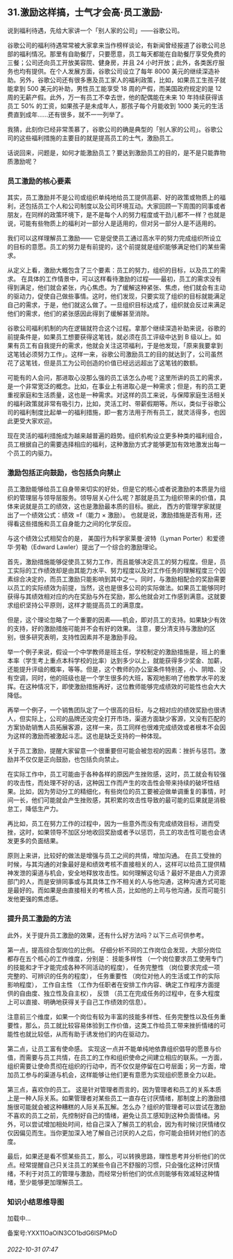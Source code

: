 ## 31.激励这样搞，士气才会高·员工激励·
说到福利待遇，先给大家讲一个「别人家的公司」——谷歌公司。



谷歌公司的福利待遇常常被大家拿来当作榜样谈论，有新闻曾经报道了谷歌公司总部的福利情况。那里有自助餐厅，只要愿意，员工每天都能在自助餐厅享受免费的三餐；公司还向员工开放美容院、健身房，并且 24 小时开放；此外，各类医疗服务也均有提供。在个人发展方面，谷歌公司设立了每年 8000 美元的继续深造补助。另外，谷歌公司还有很多惠及员工家人的福利政策，比如，如果员工生孩子就能拿到 500 美元的补助，男性员工能享受 18 周的产假，而美国政府规定的是 12 周的无薪产假。此外，万一有员工不幸去世，他的配偶能在未来 10 年持续获得该员工 50% 的工资，如果孩子是未成年人，那孩子每个月能收到 1000 美元的生活费直到成年……还有很多，就不一一列举了。



我猜，此刻你已经非常羡慕了，谷歌公司的确是典型的「别人家的公司」。谷歌公司的这些福利措施的主要目的就是提高员工的士气，激励员工。



话说回来，问题是，如何才能激励员工？要达到激励员工的目的，是不是只能靠物质激励呢？



### 员工激励的核心要素


其实，员工激励并不是公司或组织单纯地给员工提供高薪、好的政策或物质上的福利，还包括员工个人和公司制度以及公司环境互动。大家回顾一下周围的同事或者朋友，在同样的政策环境下，是不是每个人的努力程度或干劲儿都不一样？也就是说，可能有些物质上的福利对一部分人是适用的，但对另一部分人是不适用的。



我们可以这样理解员工激励——
 它是促使员工通过高水平的努力完成组织所设立的目标的意愿。员工的努力是有前提的，这个前提就是组织能够满足他们的某些需求。
 



从定义上看，激励大概包含了三个要素：员工的努力，组织的目标，以及员工的需求。
 在具体的工作情景中，可以这样看待激励的过程——最初，员工的需求没有得到满足，他们就会紧张，内心焦虑。为了缓解这种紧张、焦虑，他们就会有主动的驱动力，促使自己做些事情。这时，他们发现，只要实现了组织的目标就能满足自己的需求，于是，他们就这么做了。一旦组织目标达成了，组织就会反过来满足他们的需求，他们的紧张感因此得到了缓解甚至消除。



谷歌公司福利机制的内在逻辑就符合这个过程。拿那个继续深造补助来说，谷歌的前提条件是，如果员工想要获得这笔钱，就必须在员工评级中达到 B 级以上。如果有员工有自我提升的需求，他就会关注这项福利，于是他发现，「原来我要拿到这笔钱必须努力工作」。这样一来，谷歌公司激励员工的目的就达到了，公司虽然花了这笔钱，但是员工为公司创造的价值已经远远超出了这笔钱的数额。



可能有的人会问，那进取心没那么强的员工该怎么办呢？这里所讲的员工的需求，是一个非常宽泛的概念。比如，在事业上有进取心是一种需求；但是，有的员工更重视家庭和生活质量，这也是一种需求。对这样的员工来说，与保障家庭生活相关的福利政策就非常有吸引力，比如，灵活工时、带薪假期等。所以，类似于谷歌公司的福利制度比起单一的福利措施，即一套方法用于所有员工，就灵活得多，也因此更受大家欢迎。



现在灵活的福利措施成为越来越普遍的趋势。组织机构设立更多种类的福利组合，员工根据自己的需要选择相应的福利，这种激励方式才能够更加有效地激发出每一个员工的内驱力。



### 激励包括正向鼓励，也包括负向禁止


员工激励能够给员工自身带来切实的好处，但是它的核心或者说激励的本质是为组织的管理层与领导层服务。领导层关心什么呢？那就是员工为组织带来的价值，具体来说就是员工的绩效，这也是激励最本质的目标。据此，
 西方的管理学家就提出了一个绩效公式：绩效 =f（能力 × 激励）。
 也就是说，激励措施是否有用，还得看这些措施和员工自身能力之间的化学反应。



与这个绩效公式相契合的是，
 美国行为科学家莱曼·波特（Lyman
 Porter）和爱德华·劳勒（Edward Lawler）提出了一个综合的激励理论。
 



首先，激励措施能够促使员工努力工作，而且能够决定员工的努力程度。但是，员工实际的工作绩效却是由其能力水平、努力程度以及对工作任务的理解程度三个因素综合决定的，而员工激励只能影响到其中之一。同时，与激励相配合的奖励需要以员工的实际绩效为前提，当然，这也是很多公司的实际做法。如果员工能够同时获得与其绩效相对应的内在奖励与外在奖励，那么他就会对工作感到满意。这就要求组织坚持公平原则，这样才能提高员工的满意度。



但是，这个理论忽略了一个重要的因素——机会，即对员工的支持。如果缺少有效的支持，好的激励措施可能并不会有好的效果。
 注意，要分清支持与激励的区别，很多研究表明，支持性因素并不是激励手段。



举一个例子来说，假设一个中学教师是班主任，学校制定的激励措施是，班上的重本率（学生考上重点本科学校的比率）达到多少以上，就能获得多少奖金、加薪，还能提升评级的概率，等等。但是，这个教师的办公室条件特别差，小、阴暗、没有空调，同时，他的班级也是一个学生很多的大班，客观地影响了他教学水平的发挥。在这种情况下，即使激励措施再好，这位教师能够完成绩效的可能性也会大大降低。



再举一个例子，一个销售团队定了一个很高的目标，与之相对应的绩效奖励也很诱人，但实际上，公司的品牌还没完全打开市场，渠道方面缺少客源，又没有匹配的方案协助销售人员拓展客源，这样一来，员工同样也很难完成绩效或者根本不会因为这样的激励而被激起斗志。这也是缺乏支持的一种体现。



关于员工激励，提醒大家留意一个很重要但可能会被忽视的因素：挫折与惩罚。激励并不仅仅是正向鼓励，也包括负向禁止。



在实际工作中，员工可能由于各种各样的原因产生挫败感，这时，员工就会有较强的攻击性，而处理不好的话，这种因工作而产生的攻击性会带来持续的破坏性结果。比如，因为劳动分工的精细化，有些岗位的员工要被迫做单调重复的事情，时间一长，他们可能就会产生挫败感，其积累的攻击性导致的最可能的后果就是消极怠工，降低生产力。



再比如，员工在努力工作的过程中，因为一些意外而没有完成绩效目标，进而受挫，这时，如果领导不加区分地收回奖励或者予以惩罚，员工的攻击性可能也会诱发更多的负面结果。



原则上来讲，比较好的做法是增强与员工之间的共情，增加沟通。
 在员工受挫的时候，与其沟通的对象最好是和绩效考核不直接相关的人，这样可以给员工提供精神发泄的渠道与机会，安全地释放攻击性。如何理解这句话？最好不是由人力资源部门的人，而是安排同事或与其具体工作不相关的人与他沟通，这种沟通方式可能是最好的。而如果是由直接相关的考核人员，比如他的上司与他沟通，反而可能引发他更强的焦虑感。



### 提升员工激励的方法


此外，关于提升员工激励的效果，还有什么好方法吗？以下三点可供参考。



第一点，提高综合型岗位的比例。
 仔细分析不同的工作岗位会发现，大部分岗位都存在五个核心的工作维度，分别是：
 技能多样性
 （一个岗位要求员工使用专门的技能和才干才能完成各种不同活动的程度），
 任务完整性
 （岗位要求完成一项完整的、可辨识的任务的程度），
 任务重要性
 （岗位对他人的生活或工作的实际影响程度），
 工作自主性
 （工作为任职者在安排工作内容、确定工作程序方面提供的自由度、独立性及自主权），
 反馈
 （员工在完成任务的过程中，在多大程度上可以直接、明确地获得关于自己工作绩效的信息）。



注意前三个维度，如果一个岗位有较为丰富的技能多样性、任务完整性以及任务重要性，那么，员工就比较容易体验到工作价值，这类工作给员工带来挫折情绪的可能性也就比较低，从而有助于诱发他们的内在驱动力。



第二点，让员工富有使命感。
 实现这一点并不能单纯地依靠组织倡导的愿景与价值，而需要与员工共情，在员工的工作和组织使命之间建立相应的联系。一方面，组织需要让使命贯彻在组织的行动中，而不仅仅是停留在口号层面；另一方面，增加员工参与的渠道与机会，这样能够让他们更有意愿为实现组织愿景全力以赴。



第三点，喜欢你的员工。
 这是针对管理者而言的，因为管理者和员工的关系本质上是一种人际关系。如果管理者对某些员工一直存在讨厌情绪，那制度上的激励措施很可能就会被这种糟糕的人际关系瓦解。怎么办？组织的管理者可以尝试在激励不喜欢的员工之前，先控制好自己的情绪，避免让员工感知到这种负面情绪。另外，可以尝试增加相处时间，给自己深入了解员工的机会，因为有时候讨厌情绪仅仅因偏见而生。当你更加深入地了解自己讨厌的人之后，你可能会扭转对他们的态度。



最后，如果还是看不惯某些员工，那么，可以转换思路，理性思考并分析他们的优点。经常提醒自己只关注员工的某些令自己不舒服的习惯，只会强化这种讨厌情绪，不利于对员工的管理与激励，而经常分析他们的优点则能够有效减轻这种情绪，至少能够更加理解员工。



### 知识小结思维导图


![]()加载中...

备案号:YXX11OaOlN3CO1bdG6lSPMoD


###### 2022-10-31 07:47
